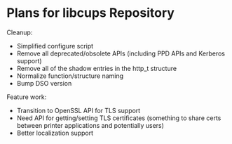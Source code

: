 Plans for libcups Repository
============================

Cleanup:

- Simplified configure script
- Remove all deprecated/obsolete APIs (including PPD APIs and Kerberos support)
- Remove all of the shadow entries in the http_t structure
- Normalize function/structure naming
- Bump DSO version

Feature work:

- Transition to OpenSSL API for TLS support
- Need API for getting/setting TLS certificates (something to share certs between printer
  applications and potentially users)
- Better localization support
